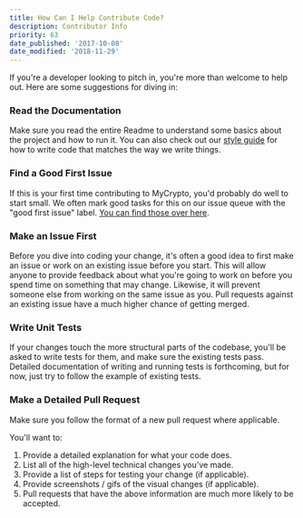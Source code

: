 ```yaml
---
title: How Can I Help Contribute Code?
description: Contributor Info
priority: 63
date_published: '2017-10-08'
date_modified: '2018-11-29'
---
```



If you're a developer looking to pitch in, you're more than welcome to help out. Here are some suggestions for diving in:

### Read the Documentation
Make sure you read the entire Readme to understand some basics about the project and how to run it. You can also check out our [style guide](https://github.com/MyCryptoHQ/MyCrypto/wiki/Style-Guides) for how to write code that matches the way we write things.

### Find a Good First Issue
If this is your first time contributing to MyCrypto, you'd probably do well to start small. We often mark good tasks for this on our issue queue with the "good first issue" label. [You can find those over here](https://github.com/MyCryptoHQ/mycrypto/issues?q=is%3Aopen+is%3Aissue+label%3A%22good+first+issue%22).

### Make an Issue First
Before you dive into coding your change, it's often a good idea to first make an issue or work on an existing issue before you start. This will allow anyone to provide feedback about what you're going to work on before you spend time on something that may change. Likewise, it will prevent someone else from working on the same issue as you. Pull requests against an existing issue have a much higher chance of getting merged.

### Write Unit Tests
If your changes touch the more structural parts of the codebase, you'll be asked to write tests for them, and make sure the existing tests pass. Detailed documentation of writing and running tests is forthcoming, but for now, just try to follow the example of existing tests.

### Make a Detailed Pull Request
Make sure you follow the format of a new pull request where applicable. 

You'll want to:

1. Provide a detailed explanation for what your code does.
2. List all of the high-level technical changes you've made.
3. Provide a list of steps for testing your change (if applicable).
4. Provide screenshots / gifs of the visual changes (if applicable).
5. Pull requests that have the above information are much more likely to be accepted.
